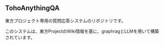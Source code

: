 ## TohoAnythingQA

東方プロジェクト専用の質問応答システムのリポジトリです。

このシステムは、東方ProjectのWiki情報を基に、graphragとLLMを用いて構築されています。 
